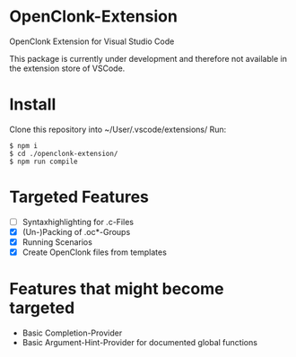 # OpenClonk-Extension
OpenClonk Extension for Visual Studio Code

This package is currently under development and therefore not available in the extension store of VSCode.

# Install
Clone this repository into ~/User/.vscode/extensions/
Run:
```
$ npm i
$ cd ./openclonk-extension/
$ npm run compile
```

# Targeted Features
- [ ] Syntaxhighlighting for .c-Files
- [x] (Un-)Packing of .oc*-Groups
- [x] Running Scenarios
- [x] Create OpenClonk files from templates

# Features that might become targeted
- Basic Completion-Provider
- Basic Argument-Hint-Provider for documented global functions
